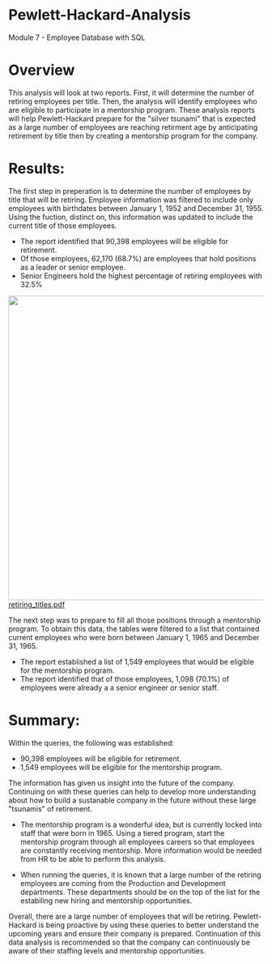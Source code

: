 # Pewlett-Hackard-Analysis
Module 7 - Employee Database with SQL


# Overview
This analysis will look at two reports.    First, it will determine the number of retiring employees per title.    Then, the analysis will identify employees who are eligible to participate in a mentorship program.    These analysis reports will help Pewlett-Hackard prepare for the "silver tsunami" that is expected as a large number of employees are reaching retirment age by anticipating retirement by title then by creating a mentorship program for the company.

# Results: 
The first step in preperation is to determine the number of employees by title that will be retiring.    Employee information was filtered to include only employees with birthdates between January 1, 1952 and December 31, 1955.  Using the fuction, distinct on, this information was updated to include the current title of those employees.   

- The report identified that 90,398 employees will be eligible for retirement.
- Of those employees, 62,170 (68.7%) are employees that hold positions as a leader or senior employee.  
- Senior Engineers hold the highest percentage of retiring employees with 32.5%

<img src="/.../Data/retiring_titles.pdf" width="600"> [retiring_titles.pdf](/.../Data/retiring_titles.pdf)

The next step was to prepare to fill all those positions through a mentorship program.   To obtain this data, the tables were filtered to a list that contained current employees who were born between January 1, 1965 and December 31, 1965.

- The report established a list of 1,549 employees that would be eligible for the mentorship program.
- The report identified that of those employees, 1,098 (70.1%) of employees were already a a senior engineer or senior staff.


# Summary: 
Within the queries, the following was established:

- 90,398 employees will be eligible for retirement.
- 1,549 employees will be eligible for the mentorship program.

The information has given us insight into the future of the company.   Continuing on with these queries can help to develop more understanding about how to build a sustanable company in the future without these large "tsunamis" of retirement.  

- The mentorship program is a wonderful idea, but is currently locked into staff that were born in 1965.    Using a tiered program, start the mentorship program through all employees careers so that employees are constantly receiving mentorship.   More information would be needed from HR to be able to perform this analysis.

- When running the queries, it is known that a large number of the retiring employees are coming from the Production and Development departments.   These departments should be on the top of the list for the estabiling new hiring and mentorship opportunities.

Overall, there are a large number of employees that will be retiring.   Pewlett-Hackard is being proactive by using these queries to better understand the upcoming years and ensure their company is prepared.    Continuation of this data analysis is recommended so that the company can continuously be aware of their staffing levels and mentorship opportunities.


